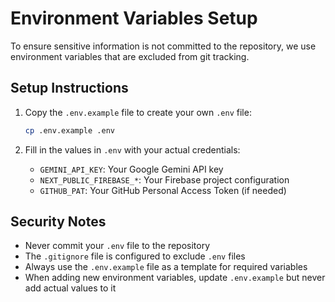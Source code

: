 # Environment Variables Setup

To ensure sensitive information is not committed to the repository, we use environment variables that are excluded from git tracking.

## Setup Instructions

1. Copy the `.env.example` file to create your own `.env` file:

   ```bash
   cp .env.example .env
   ```

2. Fill in the values in `.env` with your actual credentials:
   - `GEMINI_API_KEY`: Your Google Gemini API key
   - `NEXT_PUBLIC_FIREBASE_*`: Your Firebase project configuration
   - `GITHUB_PAT`: Your GitHub Personal Access Token (if needed)

## Security Notes

- Never commit your `.env` file to the repository
- The `.gitignore` file is configured to exclude `.env` files
- Always use the `.env.example` file as a template for required variables
- When adding new environment variables, update `.env.example` but never add actual values to it

